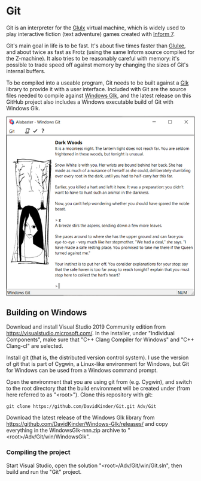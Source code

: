 # Git

Git is an interpreter for the [Glulx](https://eblong.com/zarf/glulx/) virtual machine, which is widely used to play interactive fiction (text adventure) games created with [Inform 7](http://inform7.com/).

Git's main goal in life is to be fast. It's about five times faster than [Glulxe](https://github.com/erkyrath/glulxe), and about twice as fast as Frotz (using the same Inform source compiled for the Z-machine). It also tries to be reasonably careful with memory: it's possible to trade speed off against memory by changing the sizes of Git's internal buffers.

To be compiled into a useable program, Git needs to be built against a [Glk](https://eblong.com/zarf/glk/) library to provide it with a user interface. Included with Git are the source files needed to compile against [Windows Glk](https://github.com/DavidKinder/Windows-Glk), and the latest release on this GitHub project also includes a Windows executable build of Git with Windows Glk.

![Windows Git playing Alabaster](Alabaster.png)

## Building on Windows

Download and install Visual Studio 2019 Community edition from https://visualstudio.microsoft.com/. In the installer, under "Individual Components", make sure that "C++ Clang Compiler for Windows" and "C++ Clang-cl" are selected.

Install git (that is, the distributed version control system). I use the version of git that is part of Cygwin, a Linux-like environment for Windows, but Git for Windows can be used from a Windows command prompt.

Open the environment that you are using git from (e.g. Cygwin), and switch to the root directory that the build environment will be created under (from here referred to as "\<root>"). Clone this repository with git:
```
git clone https://github.com/DavidKinder/Git.git Adv/Git
```

Download the latest release of the Windows Glk library from https://github.com/DavidKinder/Windows-Glk/releases/ and copy everything in the WindowsGlk-nnn.zip archive to "\<root>/Adv/Git/win/WindowsGlk".

### Compiling the project

Start Visual Studio, open the solution "\<root>/Adv/Git/win/Git.sln", then build and run the "Git" project.


